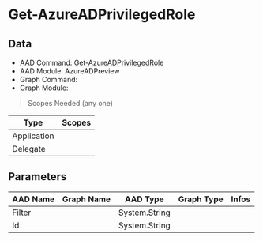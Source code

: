 # Get-AzureADPrivilegedRole

## Data

+ AAD Command: [Get-AzureADPrivilegedRole](https://docs.microsoft.com/en-us/powershell/module/AzureADPreview/Get-AzureADPrivilegedRole)
+ AAD Module: AzureADPreview
+ Graph Command: 
+ Graph Module: 

> Scopes Needed (any one)

|Type|Scopes|
|---|---|
|Application||
|Delegate||

## Parameters

|AAD Name|Graph Name|AAD Type|Graph Type|Infos|
|---|---|---|---|---|
|Filter||System.String|||
|Id||System.String|||

